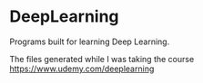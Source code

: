 # DeepLearning
Programs built for learning Deep Learning.

The files generated while I was taking the course https://www.udemy.com/deeplearning
